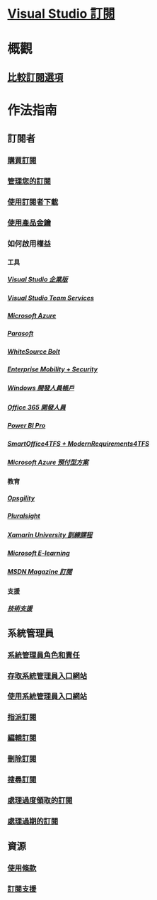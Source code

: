 # [Visual Studio 訂閱](index.md)
# 概觀
## [比較訂閱選項](compare-subscriptions.md)

# 作法指南
##  訂閱者
### [購買訂閱](buy-vs-subscriptions.md)
### [管理您的訂閱](manage-vs-subscriptions.md)
### [使用訂閱者下載](subscriber-downloads.md)
### [使用產品金鑰](product-keys.md)
### 如何啟用權益
#### 工具
##### [Visual Studio 企業版](vs-ide-benefit.md) 
##### [Visual Studio Team Services](vs-vsts.md)
##### [Microsoft Azure](vs-azure.md) 
##### [Parasoft](vs-parasoft.md)
##### [WhiteSource Bolt](vs-whitesource.md)
##### [Enterprise Mobility + Security](vs-ems.md)
##### [Windows 開發人員帳戶](vs-windows-dev.md)
##### [Office 365 開發人員](vs-office-dev.md)
##### [Power BI Pro](vs-pbi.md)
##### [SmartOffice4TFS + ModernRequirements4TFS](vs-modernreq.md)
##### [Microsoft Azure 預付型方案](vs-azure-payg.md) 
#### 教育
##### [Opsgility](vs-opsgility.md)
##### [Pluralsight](vs-pluralsight.md)
##### [Xamarin University 訓練課程](vs-xamarin.md)
##### [Microsoft E-learning](vs-elearn.md)
##### [MSDN Magazine 訂閱](vs-msdn.md)
#### 支援
##### [技術支援](vs-tech-support.md)

## 系統管理員
### [系統管理員角色和責任](admin-responsibilities.md)
### [存取系統管理員入口網站](access-admin-portal.md)
### [使用系統管理員入口網站](using-admin-portal.md)
### [指派訂閱](assign-license.md)
### [編輯訂閱](edit-license.md)
### [刪除訂閱](delete-license.md)
### [搜尋訂閱](search-license.md)
### [處理過度領取的訂閱](handle-overclaimed-license.md)
### [處理過期的訂閱](handle-expired-license.md)

## 資源
### [使用條款](vs-license-terms.md)
### [訂閱支援](https://www.visualstudio.com/subscriptions/support/)

